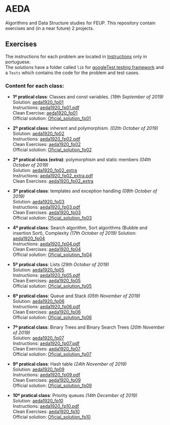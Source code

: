 # AEDA
Algorithms and Data Structure studies for FEUP. This repository contain exercises and (in a near future) 2 projects.

## Exercises 

The instructions for each problem are located in [Instructions](https://github.com/Jumaruba/AEDA/tree/master/Instructions) only in portuguese.  
The solutions have a folder called `lib` for [googleTest testing framework](https://github.com/google/googletest) and a `Tests` which contains the code for the problem and test cases. 

### Content for each class:  

- __1º pratical class__: Classes and const variables. _(19th September of 2019)_   
  Solution: [aeda1920_fp01](https://github.com/Jumaruba/AEDA/tree/master/Exercises/aeda1920_fp01/Tests)  
  Instructions: [aeda1920_fp01.pdf](https://github.com/Jumaruba/AEDA/blob/master/Instructions/aeda1920_fp01.pdf)  
  Clean Exercise: [aeda1920_fp01](https://github.com/Jumaruba/AEDA/tree/master/cleanExercises/aeda1920_fp01)  
  Official solution: [Oficial_solution_fp01](https://github.com/Jumaruba/AEDA/tree/master/Oficial_solutions/aeda1920_fp01_sol/Tests)

- __2º pratical class__: inherent and polymorphism.  _(02th October of 2019)_   
  Solution: [aeda1920_fp02](https://github.com/Jumaruba/AEDA/tree/master/Exercises/aeda1920_fp02/Tests)  
  Instructions: [aeda1920_fp02.pdf](https://github.com/Jumaruba/AEDA/blob/master/Instructions/aeda1920_fp02.pdf)   
  Clean Exercises: [aeda1920_fp02](https://github.com/Jumaruba/AEDA/tree/master/cleanExercises/aeda1920_fp02)  
  Official solution: [Oficial_solution_fp02](https://github.com/Jumaruba/AEDA/tree/master/Oficial_solutions/aeda1920_fp02_sol/Tests)
  
- __2º pratical class (extra)__: polymorphism and static members _(04th October of 2019)_    
  Solution: [aeda1920_fp02_extra](https://github.com/Jumaruba/AEDA/tree/master/Exercises/aeda1920_fp02_extra/Tests)  
  Instructions: [aeda1920_fp02_extra.pdf](https://github.com/Jumaruba/AEDA/blob/master/Instructions/aeda1920_fp02_extra.pdf)  
  Clean Exercises: [aeda1920_fp02_extra](https://github.com/Jumaruba/AEDA/tree/master/cleanExercises/aeda1920_fp02_extra)  
   
- __3º pratical class__: templates and exception handling _(08th October of 2019)_  
  Solution: [aeda1920_fp03](https://github.com/Jumaruba/AEDA/tree/master/Exercises/aeda1920_fp03/Tests)  
  Instructions: [aeda1920_fp03.pdf](https://github.com/Jumaruba/AEDA/blob/master/Instructions/aeda1920_fp03.pdf)  
  Clean Exercises: [aeda1920_fp03](https://github.com/Jumaruba/AEDA/tree/master/cleanExercises/aeda1920_fp03)  
  Official solution: [Oficial_solution_fp03](https://github.com/Jumaruba/AEDA/tree/master/Oficial_solutions/aeda1920_fp03_sol/Tests)

- __4º pratical class__: Search algorithm, Sort algorithms (Bubble and insertion Sort), Complexity _(17th October of 2019)_ 
  Solution: [aeda1920_fp04](https://github.com/Jumaruba/AEDA/tree/master/Exercises/aeda1920_fp04/Tests)  
  Instructions: [aeda1920_fp04.pdf](https://github.com/Jumaruba/AEDA/blob/master/Instructions/aeda1920_fp04.pdf)  
  Clean Exercises: [aeda1920_fp04](https://github.com/Jumaruba/AEDA/tree/master/cleanExercises/aeda1920_fp04)  
  Official solution: [Oficial_solution_fp04](https://github.com/Jumaruba/AEDA/tree/master/Oficial_solutions/aeda1920_fp04_sol/Tests)

- __5º pratical class__: Lists _(29th October of 2019)_  
  Solution: [aeda1920_fp05](https://github.com/Jumaruba/AEDA/tree/master/Exercises/aeda1920_fp05/Tests)  
  Instructions: [aeda1920_fp05.pdf](https://github.com/Jumaruba/AEDA/blob/master/Instructions/aeda1920_fp05.pdf)  
  Clean Exercises: [aeda1920_fp05](https://github.com/Jumaruba/AEDA/tree/master/cleanExercises/aeda1920_fp05)  
  Official solution: [Oficial_solution_fp05](https://github.com/Jumaruba/AEDA/tree/master/Oficial_solutions/aeda1920_fp05_sol/Tests)
  
- __6º pratical class__: Queue and Stack _(05th November of 2019)_  
  Solution: [aeda1920_fp06](https://github.com/Jumaruba/AEDA/tree/master/Exercises/aeda1920_fp06/Tests)  
  Instructions: [aeda1920_fp06.pdf](https://github.com/Jumaruba/AEDA/blob/master/Instructions/aeda1920_fp06.pdf)  
  Clean Exercises: [aeda1920_fp06](https://github.com/Jumaruba/AEDA/tree/master/cleanExercises/aeda1920_fp06)  
  Official solution: [Oficial_solution_fp06](https://github.com/Jumaruba/AEDA/tree/master/Oficial_solutions/aeda1920_fp06_sol/Tests)
    
 - __7º pratical class__: Binary Trees and Binary Search Trees _(20th November of 2019)_  
  Solution: [aeda1920_fp07](https://github.com/Jumaruba/AEDA/tree/master/Exercises/aeda1920_fp07/Tests)  
  Instructions: [aeda1920_fp07.pdf](https://github.com/Jumaruba/AEDA/blob/master/Instructions/aeda1920_fp07.pdf)  
  Clean Exercises: [aeda1920_fp07](https://github.com/Jumaruba/AEDA/tree/master/cleanExercises/aeda1920_fp07)  
  Official solution: [Oficial_solution_fp07](https://github.com/Jumaruba/AEDA/tree/master/Oficial_solutions/aeda1920_fp07_sol/Tests)
    
  - __9º pratical class__: Hash table _(24th November of 2019)_  
  Solution: [aeda1920_fp09](https://github.com/Jumaruba/AEDA/tree/master/Exercises/aeda1920_fp09/Tests)  
  Instructions: [aeda1920_fp09.pdf](https://github.com/Jumaruba/AEDA/blob/master/Instructions/aeda1920_fp09.pdf)  
  Clean Exercises: [aeda1920_fp09](https://github.com/Jumaruba/AEDA/tree/master/cleanExercises/aeda1920_fp09)  
  Official solution: [Oficial_solution_fp09](https://github.com/Jumaruba/AEDA/tree/master/Oficial_solutions/aeda1920_fp09_sol/Tests)  
  
  - __10º pratical class__: Priority queues _(14th December of 2019)_   
  Solution: [aeda1920_fp10](https://github.com/Jumaruba/AEDA/tree/master/Exercises/aeda1920_fp10/Tests)  
  Instructions: [aeda1920_fp10.pdf](https://github.com/Jumaruba/AEDA/blob/master/Instructions/aeda1920_fp10.pdf)  
  Clean Exercises: [aeda1920_fp10](https://github.com/Jumaruba/AEDA/tree/master/cleanExercises/aeda1920_fp10)  
  Official solution: [Oficial_solution_fp10](https://github.com/Jumaruba/AEDA/tree/master/Oficial_solutions/aeda1920_fp10_sol/Tests)  
